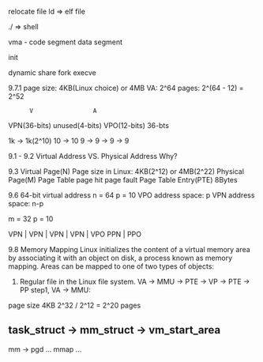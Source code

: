 relocate file
ld
=>  elf file

./
=>  shell


vma - code segment
      data segment

init


dynamic share
fork
execve

9.7.1
page size: 4KB(Linux choice) or 4MB
VA: 2^64
pages: 2^(64 - 12) = 2^52

          V                 A
VPN(36-bits) unused(4-bits) VPO(12-bits)
36-bts




1k -> 1k(2^10)
10 -> 10
9 -> 9 -> 9 -> 9

9.1 - 9.2
Virtual Address VS. Physical Address
Why?


9.3
Virtual Page(N)
  Page size in Linux: 4KB(2^12) or 4MB(2^22)
Physical Page(M)
Page Table
  page hit
  page fault
  Page Table Entry(PTE) 8Bytes

9.6
64-bit virtual address
n = 64
p = 10
VPO address space: p
VPN address space: n-p

m = 32
p = 10

VPN | VPN | VPN | VPN | VPO
PPN                   | PPO

9.8 Memory Mapping
Linux initializes the content of a virtual memory area by associating it with an object on disk,
a process known as memory mapping. Areas can be mapped to one of two types of objects:

1. Regular file in the Linux file system.
VA -> MMU -> PTE -> VP -> PTE -> PP
step1, VA -> MMU:

page size 4KB
2^32 / 2^12 = 2^20 pages

task_struct -> mm_struct -> vm_start_area
------------------------------------------
mm          ->    pgd
                  ...
                  mmap
                  ...
